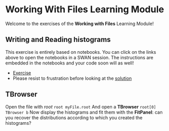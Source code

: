 # Working With Files Learning Module
Welcome to the exercises of the **Working with Files** Learning Module!

## Writing and Reading histograms
This exercise is entirely based on notebooks. You can click on the links above to open the notebooks in a SWAN session.
The instructions are embedded in the notebooks and your code soon will as well!
- [Exercise](https://cern.ch/swanserver/cgi-bin/go?projurl=https://raw.githubusercontent.com/root-project/training/master/BasicCourse/Exercises/WorkingWithFiles/WritingOnFiles.ipynb)
- Please resist to frustration before looking at the [solution](https://cern.ch/swanserver/cgi-bin/go?projurl=https://raw.githubusercontent.com/root-project/training/master/BasicCourse/Exercises/WorkingWithFiles/WritingOnFiles_Solution.ipynb)

## TBrowser
Open the file with *root*
```root myFile.root```
And open a **TBrowser**
```root[0] TBrowser b```
Now display the histograms and fit them with the **FitPanel**: can you recover the distributions according to which you created the histograms?

